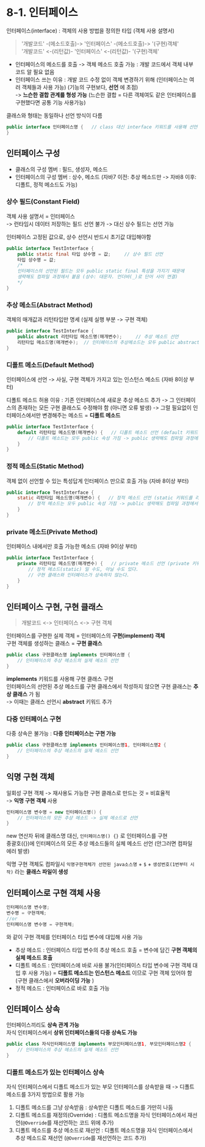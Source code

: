 # 8-1. 인터페이스

인터페이스(interface) : 객체의 사용 방법을 정의한 타입 (객체 사용 설명서) 
> '개발코드' -(메소드호출)-> '인터페이스' -(메소드호출)-> '(구현)객체'  
'개발코드' <-(리턴값)- '인터페이스' <-(리턴값)- '(구현)객체'

- 인터페이스의 메소드를 호출 -> 객체 메소드 호출 가능 : 개발 코드에서 객체 내부 코드 알 필요 없음
- 인터페이스 쓰는 이유 : 개발 코드 수정 없이 객체 변경하기 위해 (인터페이스는 여러 객체들과 사용 가능) (기능의 구현보다, **선언** 에 초점)  
-> **느슨한 결합 관계를 형성 가능** (느슨한 결합 = 다른 객체여도 같은 인터페이스를 구현했다면 공통 기능 사용가능)

클래스와 형태는 동일하나 선언 방식이 다름
```java
public interface 인터페이스명 {   // class 대신 interface 키워드를 사용해 선언
}
```

## 인터페이스 구성 

- 클래스의 구성 멤버 : 필드, 생성자, 메소드 
- 인터페이스의 구성 멤버 : 상수, 메소드 (자바7 이전: 추상 메소드만 -> 자바8 이후: 디폴트, 정적 메소드도 가능)

### 상수 필드(Constant Field)
객체 사용 설명서 = 인터페이스   
-> 런타임시 데이터 저장하는 필드 선언 불가 -> 대신 상수 필드는 선언 가능  

인터페이스 고정된 값으로, 상수 선언시 반드시 초기값 대입해야함
```java
public interface TestInterface {
    public static final 타입 상수명 = 값;     // 상수 필드 선언
    타입 상수명 = 값;     
    /* 
    인터페이스의 선언된 필드는 모두 public static final 특성을 가지기 때문에
    생략해도 컴파일 과정에서 붙음 (상수: 대문자. 언더바(_)로 단어 사이 연결) 
    */ 
}
```

### 추상 메소드(Abstract Method)
객체의 매개값과 리턴타입만 명세 (실제 실행 부분 -> 구현 객체)  
```java
public interface TestInterface {
    public abstract 리턴타입 메소드명(매개변수);     // 추상 메소드 선언
    리턴타입 메소드명(매개변수);  // 인터페이스의 추상메소드는 모두 public abstract 특성을 가짐 -> 생략해도 컴파일 과정에서 추가
}
```

### 디폴트 메소드(Default Method)
인터페이스에 선언 -> 사실, 구현 객체가 가지고 있는 인스턴스 메소드 (자바 8이상 부터) 

디폴트 메소드 허용 이유 : 기존 인터페이스에 새로운 추상 메소드 추가 -> 그 인터페이스의 존재하는 모든 구현 클래스도 수정해야 함 (아니면 오류 발생) 
-> 그럴 필요없이 인터페이스에서만 변경해주는 메소드 = **디폴트 메소드**
```java
public interface TestInterface {
    default 리턴타입 메소드명(매개변수) {   // 디폴트 메소드 선언 (default 키워드를 리턴 타입 앞에 붙임) 
        // 디폴트 메소드는 모두 public 속성 가짐 -> public 생략해도 컴파일 과정에서 추가
    }
}
```

### 정적 메소드(Static Method)
객체 없이 선언할 수 있는 특성답게 인터페이스 만으로 호출 가능 (자바 8이상 부터)
```java
public interface TestInterface {
    static 리턴타입 메소드명(매개변수) {   // 정적 메소드 선언 (static 키워드를 리턴 타입 앞에 붙임) 
        // 정적 메소드는 모두 public 속성 가짐 -> public 생략해도 컴파일 과정에서 추가
    }
}
```

### private 메소드(Private Method) 
인터페이스 내에서만 호출 가능한 메소드 (자바 9이상 부터)
```java
public interface TestInterface {
    private 리턴타입 메소드명(매개변수) {   // private 메소드 선언 (private 키워드를 리턴 타입 앞에 붙임) 
        // 정적 메소드(static) 일 수도, 아닐 수도 있다.
        // 구현 클래스와 인터페이스가 상속하지 않는다.
    }
}
```

## 인터페이스 구현, 구현 클래스

> 개발코드 <-> 인터페이스 <-> 구현 객체

인터페이스를 구현한 실제 객체 = 인터페이스의 **구현(implement) 객체**  
구현 객체를 생성하는 클래스 = **구현 클래스**

```java
public class 구현클래스명 implements 인터페이스명 {
    // 인터페이스의 추상 메소드의 실제 메소드 선언
}
```

**implements** 키워드를 사용해 구현 클래스 구현   
인터페이스의 선언된 추상 메소드를 구현 클래스에서 작성하지 않으면 구현 클래스는 **추상 클래스** 가 됨  
-> 이때는 클래스 선언시 **abstract** 키워드 추가

### 다중 인터페이스 구현

다중 상속은 불가능 : **다중 인터페이스는 구현 가능**
```java
public class 구현클래스명 implements 인터페이스명1, 인터페이스명2 {
    // 인터페이스의 추상 메소드의 실제 메소드 선언
}
```

## 익명 구현 객체 

일회성 구현 객체 -> 재사용도 가능한 구현 클래스로 만드는 것 = 비효율적  
-> **익명 구현 객체** 사용

```java
인터페이스명 변수명 = new 인터페이스명() {
    // 인터페이스의 모든 추상 메소드 -> 실체 메소드로 선언
}
```
new 연산자 뒤에 클래스명 대신, ```인터페이스명() {}``` 로 인터페이스를 구현  
중괄호({})에 인터페이스의 모든 추상 메소드들의 실체 메소드 선언 (안그러면 컴파일 에러 발생)  

익명 구현 객체도 컴파일시 ```익명구현객체가 선언된 java소스명``` + ```$``` + ```생성번호(1번부터 시작)``` 라는 **클래스 파일이 생성**


## 인터페이스로 구현 객체 사용

```java
인터페이스명 변수명;
변수명 = 구현객체;
//or
인터페이스명 변수명 = 구현객체;
```
와 같이 구현 객체를 인터페이스 타입 변수에 대입해 사용 가능

- 추상 메소드 : 인터페이스 타입 변수의 추상 메소드 호출 = 변수에 담긴 **구현 객체의 실체 메소드 호출**
- 디폴트 메소드 : 인터페이스에 바로 사용 불가(인터페이스 타입 변수에 구현 객체 대입 후 사용 가능) = **디폴트 메소드는 인스턴스 메소드** 이므로 구현 객체 있어야 함 (구현 클래스에서 **오버라이딩 가능** )
- 정적 메소드 : 인터페이스로 바로 호출 가능


## 인터페이스 상속

인터페이스끼리도 **상속 관계 가능**  
자식 인터페이스에서 **상위 인터페이스들의 다중 상속도 가능**
```java
public class 자식인터페이스명 implements 부모인터페이스명1, 부모인터페이스명2 {
    // 인터페이스의 추상 메소드의 실제 메소드 선언
}
```

### 디폴트 메소드가 있는 인터페이스 상속

자식 인터페이스에서 디폴트 메소드가 있는 부모 인터페이스를 상속받을 때 -> 디폴트 메소드를 3가지 방법으로 활용 가능

1. 디폴트 메소드를 그냥 상속받음 : 상속받은 디폴트 메소드를 가만히 나둠  
2. 디폴트 메소드를 재정의(Override) : 디폴트 메소드명을 자식 인터페이스에서 재선언(```@Override```를 재선언하는 코드 위에 추가)
3. 디폴트 메소드를 추상 메소드로 재선언 : 디폴트 메소드명을 자식 인터페이스에서 추상 메소드로 재선언 (```@Override```를 재선언하는 코드 추가)

